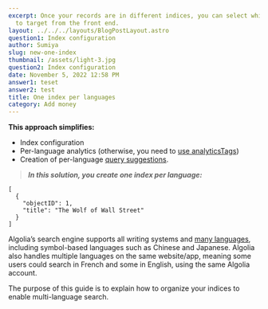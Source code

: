 ```yaml
---
excerpt: Once your records are in different indices, you can select which index
  to target from the front end.
layout: ../../../layouts/BlogPostLayout.astro
question1: Index configuration
author: Sumiya
slug: new-one-index
thumbnail: /assets/light-3.jpg
question2: Index configuration
date: November 5, 2022 12:58 PM
answer1: teset
answer2: test
title: One index per languages
category: Add money
---
```

**This approach simplifies:**

* Index configuration
* Per-language analytics (otherwise, you need to [use analyticsTags](https://www.algolia.com/doc/api-reference/api-parameters/analyticsTags/))
* Creation of per-language [query suggestions](https://www.algolia.com/doc/guides/building-search-ui/ui-and-ux-patterns/query-suggestions/js/).

> ***In this solution, you create one index per language:***

```
[
  {
    "objectID": 1,
    "title": "The Wolf of Wall Street"
  }
]

```

Algolia’s search engine supports all writing systems and [many languages](https://www.algolia.com/doc/guides/managing-results/optimize-search-results/handling-natural-languages-nlp/in-depth/supported-languages/), including symbol-based languages such as Chinese and Japanese. Algolia also handles multiple languages on the same website/app, meaning some users could search in French and some in English, using the same Algolia account.

The purpose of this guide is to explain how to organize your indices to enable multi-language search.